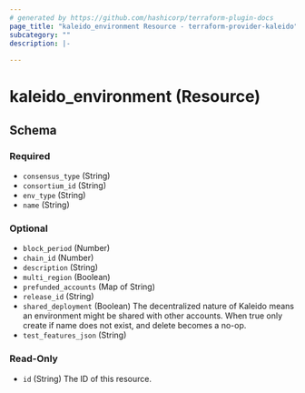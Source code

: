 ```yaml
---
# generated by https://github.com/hashicorp/terraform-plugin-docs
page_title: "kaleido_environment Resource - terraform-provider-kaleido"
subcategory: ""
description: |-
  
---
```


# kaleido_environment (Resource)





<!-- schema generated by tfplugindocs -->
## Schema

### Required

- `consensus_type` (String)
- `consortium_id` (String)
- `env_type` (String)
- `name` (String)

### Optional

- `block_period` (Number)
- `chain_id` (Number)
- `description` (String)
- `multi_region` (Boolean)
- `prefunded_accounts` (Map of String)
- `release_id` (String)
- `shared_deployment` (Boolean) The decentralized nature of Kaleido means an environment might be shared with other accounts. When true only create if name does not exist, and delete becomes a no-op.
- `test_features_json` (String)

### Read-Only

- `id` (String) The ID of this resource.


